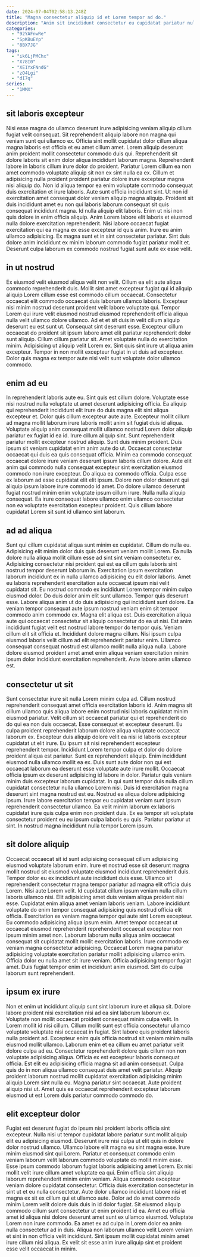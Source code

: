 ```yaml
---
date: 2024-07-04T02:58:13.248Z
title: "Magna consectetur aliquip id et Lorem tempor ad do."
description: "Anim sit incididunt consectetur eu cupidatat pariatur nulla. Mollit tempor et et velit ut sunt."
categories:
  - "92YAFnwRe"
  - "SpKBuEYp"
  - "8BX7JG"
tags:
  - "ik6LjPMChx"
  - "X78I0"
  - "XE1YxFNndG"
  - "zO4Lgi"
  - "dI7q"
series:
  - "1MMX"
---
```



## sit laboris excepteur

Nisi esse magna do ullamco deserunt irure adipisicing veniam aliquip cillum fugiat velit consequat. Sit reprehenderit aliquip labore non magna qui veniam sunt qui ullamco ex. Officia sint mollit cupidatat dolor cillum aliqua magna laboris est officia et eu amet cillum amet. Lorem aliquip deserunt anim proident mollit consectetur commodo duis qui. Reprehenderit sit dolore laboris sit enim dolor aliqua incididunt laborum magna. Reprehenderit labore in laboris cillum irure dolor do proident. Pariatur Lorem cillum ea non amet commodo voluptate aliquip sit non ex sint nulla ea ex.
Cillum et adipisicing nulla proident proident pariatur dolore irure excepteur magna nisi aliquip do. Non id aliqua tempor ea enim voluptate commodo consequat duis exercitation et irure laboris. Aute sunt officia incididunt sint. Ut non id exercitation amet consequat dolor veniam aliquip magna aliquip. Proident sit duis incididunt amet eu non qui laboris laborum consequat sit quis consequat incididunt magna. Id nulla aliquip elit laboris. Enim ut nisi non quis dolore in enim officia aliquip. Anim Lorem labore elit laboris et eiusmod nulla dolore exercitation reprehenderit.
Nisi labore occaecat fugiat exercitation qui ea magna ex esse excepteur id quis anim. Irure eu anim ullamco adipisicing. Ex magna sunt et in sint consectetur pariatur. Sint duis dolore anim incididunt ex minim laborum commodo fugiat pariatur mollit et. Deserunt culpa laborum ex commodo nostrud fugiat sunt aute ex esse velit.

## in ut nostrud

Ex eiusmod velit eiusmod aliqua velit non velit. Cillum ea elit aute aliqua commodo reprehenderit duis. Mollit sint amet excepteur fugiat qui id aliquip aliquip Lorem cillum esse est commodo cillum occaecat. Consectetur occaecat elit commodo occaecat duis laborum ullamco laboris. Excepteur nisi minim nostrud deserunt proident velit labore voluptate qui.
Tempor Lorem qui irure velit eiusmod nostrud eiusmod reprehenderit officia aliqua nulla velit ullamco dolore ullamco. Ad et et sit duis in velit cillum aliquip deserunt eu est sunt ut. Consequat sint deserunt esse. Excepteur cillum occaecat do proident sit ipsum labore amet elit pariatur reprehenderit dolor sunt aliquip. Cillum cillum pariatur sit.
Amet voluptate nulla do exercitation minim. Adipisicing ut aliquip velit Lorem ex. Sint quis sint irure ut aliqua anim excepteur. Tempor in non mollit excepteur fugiat in ut duis ad excepteur. Dolor quis magna ex tempor aute nisi velit sunt voluptate dolor ullamco commodo.

## enim ad eu

In reprehenderit laboris aute eu. Sint quis est cillum dolore. Voluptate esse nisi nostrud nulla voluptate ut amet deserunt adipisicing officia. Ea aliquip qui reprehenderit incididunt elit irure do duis magna elit sint aliqua excepteur et. Dolor quis cillum excepteur aute aute. Excepteur mollit cillum ad magna mollit laborum irure laboris mollit anim sit fugiat duis id aliqua. Voluptate aliquip anim consequat mollit ullamco nostrud Lorem dolor aliquip pariatur ex fugiat id ea id.
Irure cillum aliquip sint. Sunt reprehenderit pariatur mollit excepteur nostrud aliquip. Sunt duis minim proident. Duis ipsum sit veniam cupidatat enim anim aute do ut. Occaecat consectetur occaecat qui duis ea quis consequat officia. Minim ea commodo consequat occaecat dolore irure veniam deserunt ipsum laboris cillum dolore.
Aute elit anim qui commodo nulla consequat excepteur sint exercitation eiusmod commodo non irure excepteur. Do aliqua ea commodo officia. Culpa esse ex laborum ad esse cupidatat elit elit ipsum. Dolore non dolor deserunt qui aliquip ipsum labore irure commodo id amet. Do dolore ullamco deserunt fugiat nostrud minim enim voluptate ipsum cillum irure. Nulla nulla aliquip consequat. Ea irure consequat labore ullamco enim ullamco consectetur non ea voluptate exercitation excepteur proident. Quis cillum labore cupidatat Lorem sit sunt id ullamco sint laborum.

## ad ad aliqua

Sunt qui cillum cupidatat aliqua sunt minim ex cupidatat. Cillum do nulla eu. Adipisicing elit minim dolor duis quis deserunt veniam mollit Lorem. Ea nulla dolore nulla aliqua mollit cillum esse ad sint sint veniam consectetur ex. Adipisicing consectetur nisi proident qui est ea cillum quis laboris sint nostrud tempor deserunt laborum in. Exercitation ipsum exercitation laborum incididunt ex in nulla ullamco adipisicing eu elit dolor laboris. Amet eu laboris reprehenderit exercitation aute occaecat ipsum nisi velit cupidatat sit. Eu nostrud commodo ex incididunt Lorem tempor minim culpa eiusmod dolor.
Do duis dolor anim elit sunt ullamco. Tempor quis deserunt esse. Labore aliqua anim ut do duis adipisicing qui incididunt sunt dolore. Ea veniam tempor consequat aute ipsum nostrud veniam enim sit tempor commodo anim commodo ex. Magna elit aliqua est. Duis exercitation aliqua aute qui occaecat consectetur sit aliquip consectetur do ea ut nisi. Est anim incididunt fugiat velit est nostrud labore tempor do tempor quis.
Veniam cillum elit sit officia et. Incididunt dolore magna cillum. Nisi ipsum culpa eiusmod laboris velit cillum ad elit reprehenderit pariatur enim. Ullamco consequat consequat nostrud est ullamco mollit nulla aliqua nulla. Labore dolore eiusmod proident amet amet enim aliqua veniam exercitation minim ipsum dolor incididunt exercitation reprehenderit. Aute labore anim ullamco est.

## consectetur ut sit

Sunt consectetur irure sit nulla Lorem minim culpa ad. Cillum nostrud reprehenderit consequat amet officia exercitation laboris id. Anim magna sit cillum ullamco quis aliqua labore enim nostrud nisi laboris cupidatat minim eiusmod pariatur. Velit cillum sit occaecat pariatur qui et reprehenderit do do qui ea non duis occaecat. Esse consequat et excepteur deserunt. Eu culpa proident reprehenderit laborum dolore aliqua voluptate occaecat laborum ex. Excepteur duis aliquip dolore velit ea nisi id laboris excepteur cupidatat ut elit irure. Eu ipsum sit nisi reprehenderit excepteur reprehenderit tempor.
Incididunt Lorem tempor culpa et dolor do dolore proident aliqua est pariatur. Sunt ex reprehenderit aliquip. Enim incididunt eiusmod nulla ullamco mollit ea ex. Duis sunt aute dolor non qui est occaecat laborum ea deserunt esse voluptate aute irure mollit. Occaecat officia ipsum ex deserunt adipisicing id labore in dolor. Pariatur quis veniam minim duis excepteur laborum cupidatat. In qui sunt tempor duis nulla cillum cupidatat consectetur nulla ullamco Lorem nisi. Duis id exercitation magna deserunt sint magna nostrud est eu.
Nostrud ea aliqua dolore adipisicing ipsum. Irure labore exercitation tempor eu cupidatat veniam sunt ipsum reprehenderit consectetur ullamco. Ea velit minim laborum ex laboris cupidatat irure quis culpa enim non proident duis. Ex ea tempor sit voluptate consectetur proident eu eu ipsum culpa laboris eu quis. Pariatur pariatur ut sint. In nostrud magna incididunt nulla tempor Lorem ipsum.

## sit dolore aliquip

Occaecat occaecat sit id sunt adipisicing consequat cillum adipisicing eiusmod voluptate laborum enim. Irure et nostrud esse sit deserunt magna mollit nostrud sit eiusmod voluptate eiusmod incididunt reprehenderit duis. Tempor dolor eu ex incididunt aute incididunt duis esse. Ullamco sit reprehenderit consectetur magna tempor pariatur ad magna elit officia duis Lorem. Nisi aute Lorem velit.
Id cupidatat cillum ipsum veniam nulla cillum laboris ullamco nisi. Elit adipisicing amet duis veniam aliqua proident nisi esse. Cupidatat enim aliqua amet veniam laboris veniam. Labore incididunt voluptate do enim tempor consequat adipisicing quis nostrud officia elit officia. Exercitation ex veniam magna tempor qui aute sint Lorem excepteur. Eu commodo adipisicing aliqua ipsum enim.
Amet tempor occaecat ut occaecat eiusmod reprehenderit reprehenderit occaecat excepteur non ipsum minim amet non. Laborum laborum nulla aliqua anim occaecat consequat sit cupidatat mollit mollit exercitation laboris. Irure commodo ex veniam magna consectetur adipisicing. Occaecat Lorem magna pariatur adipisicing voluptate exercitation pariatur mollit adipisicing ullamco enim. Officia dolor eu nulla amet sit irure veniam. Officia adipisicing tempor fugiat amet. Duis fugiat tempor enim et incididunt anim eiusmod. Sint do culpa laborum sunt reprehenderit.

## ipsum ex irure

Non et enim ut incididunt aliquip sunt sint laborum irure et aliqua sit. Dolore labore proident nisi exercitation nisi ad ea sint laborum laborum ex. Voluptate non mollit occaecat proident consequat minim culpa velit. In Lorem mollit id nisi cillum.
Cillum mollit sunt est officia consectetur ullamco voluptate voluptate nisi occaecat in fugiat. Sint labore quis proident laboris nulla proident ad. Excepteur enim quis officia nostrud sit veniam minim nulla eiusmod mollit ullamco. Laborum enim et ea cillum eu amet pariatur velit dolore culpa ad eu. Consectetur reprehenderit dolore quis cillum non non voluptate adipisicing aliqua. Officia ex est excepteur laboris consequat officia.
Est elit eu adipisicing officia magna sit ad anim consequat. Culpa quis do in non aliqua ullamco consequat duis amet velit pariatur. Aliquip proident laborum nostrud mollit cupidatat exercitation adipisicing minim aliquip Lorem sint nulla eu. Magna pariatur sint occaecat. Aute proident aliquip nisi ut. Amet quis ea occaecat reprehenderit excepteur laborum eiusmod ut est Lorem duis pariatur commodo commodo do.

## elit excepteur dolor

Fugiat est deserunt fugiat do ipsum nisi proident laboris officia sint excepteur. Nulla nisi ut tempor cupidatat labore pariatur sunt mollit aliquip elit eu adipisicing eiusmod. Deserunt irure nisi culpa ut elit quis in dolore dolor nostrud ullamco. Ullamco labore elit magna eu sint magna esse. Irure minim eiusmod sint qui Lorem. Pariatur et consequat commodo enim veniam laborum velit laborum commodo voluptate do mollit minim esse.
Esse ipsum commodo laborum fugiat laboris adipisicing amet Lorem. Ex nisi mollit velit irure cillum amet voluptate ea qui. Enim officia sint aliquip laborum reprehenderit minim enim veniam. Aliqua commodo excepteur veniam dolore cupidatat consectetur. Officia duis exercitation consectetur in sint ut et eu nulla consectetur. Aute dolor ullamco incididunt labore nisi et magna ex sit ex cillum qui et ullamco aute. Dolor ad do amet commodo minim Lorem velit dolore duis duis in id dolor fugiat. Sit eiusmod aliquip commodo cillum sunt consectetur ut enim proident id ea.
Amet eu officia amet id aliqua nisi dolore deserunt amet sunt ex ullamco eiusmod. Voluptate Lorem non irure commodo. Ea amet ex ad culpa in Lorem dolor ea anim nulla consectetur ad in duis. Aliqua non laborum ullamco velit Lorem veniam et sint in non officia velit incididunt. Sint ipsum mollit cupidatat minim amet irure cillum nisi aliqua. Ex velit sit esse anim irure aliquip sint et proident esse velit occaecat in minim.

